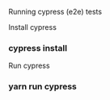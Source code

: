 Running cypress (e2e) tests

Install cypress

### cypress install


Run cypress

### yarn run cypress
